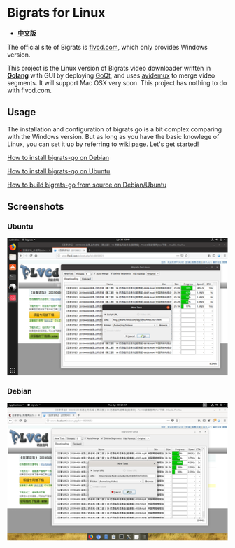# Bigrats for Linux

* [**中文版**](https://github.com/dreamrover/bigrats-go/blob/master/README_CN.md)

The official site of Bigrats is [flvcd.com](http://www.flvcd.com), which only provides Windows version.

This project is the Linux version of Bigrats video downloader written in [**Golang**](https://golang.org/) with GUI by deploying [GoQt](https://github.com/visualfc/goqt), and uses [avidemux](http://fixounet.free.fr/avidemux) to merge video segments. It will support Mac OSX very soon. This project has nothing to do with flvcd.com.

## Usage

The installation and configuration of bigrats go is a bit complex comparing with the Windows version. But as long as you have the basic knowlege of Linux, you can set it up by referring to [wiki page](https://github.com/dreamrover/bigrats-go/wiki). Let's get started!

[How to install bigrats-go on Debian](https://github.com/dreamrover/bigrats-go/wiki/Install-Bigrats-on-Debian)

[How to install bigrats-go on Ubuntu](https://github.com/dreamrover/bigrats-go/wiki/Install-Bigrats-on-Ubuntu)

[How to build bigrats-go from source on Debian/Ubuntu](https://github.com/dreamrover/bigrats-go/wiki/Build-Bigrats-on-Debian-and-Ubuntu)

## Screenshots
### Ubuntu
![image](https://github.com/dreamrover/screenshots/blob/master/bigrats-ubuntu-19.04.png)
### Debian
![image](https://github.com/dreamrover/screenshots/blob/master/bigrats-debian-buster.png)
